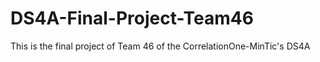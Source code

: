 # DS4A-Final-Project-Team46
This is the final project of Team 46 of the CorrelationOne-MinTic's DS4A
